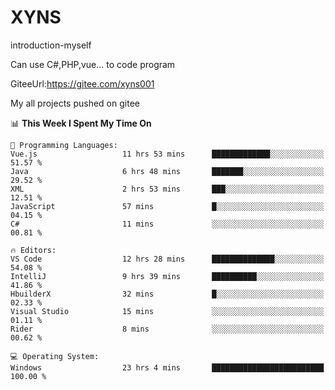 # XYNS
introduction-myself

Can use C#,PHP,vue... to code program

GiteeUrl:https://gitee.com/xyns001

My all projects pushed on gitee

<!--START_SECTION:waka-->
📊 **This Week I Spent My Time On** 

```text
💬 Programming Languages: 
Vue.js                   11 hrs 53 mins      █████████████░░░░░░░░░░░░   51.57 % 
Java                     6 hrs 48 mins       ███████░░░░░░░░░░░░░░░░░░   29.52 % 
XML                      2 hrs 53 mins       ███░░░░░░░░░░░░░░░░░░░░░░   12.51 % 
JavaScript               57 mins             █░░░░░░░░░░░░░░░░░░░░░░░░   04.15 % 
C#                       11 mins             ░░░░░░░░░░░░░░░░░░░░░░░░░   00.81 % 

🔥 Editors: 
VS Code                  12 hrs 28 mins      ██████████████░░░░░░░░░░░   54.08 % 
IntelliJ                 9 hrs 39 mins       ██████████░░░░░░░░░░░░░░░   41.86 % 
HbuilderX                32 mins             █░░░░░░░░░░░░░░░░░░░░░░░░   02.33 % 
Visual Studio            15 mins             ░░░░░░░░░░░░░░░░░░░░░░░░░   01.11 % 
Rider                    8 mins              ░░░░░░░░░░░░░░░░░░░░░░░░░   00.62 % 

💻 Operating System: 
Windows                  23 hrs 4 mins       █████████████████████████   100.00 % 
```


<!--END_SECTION:waka-->
